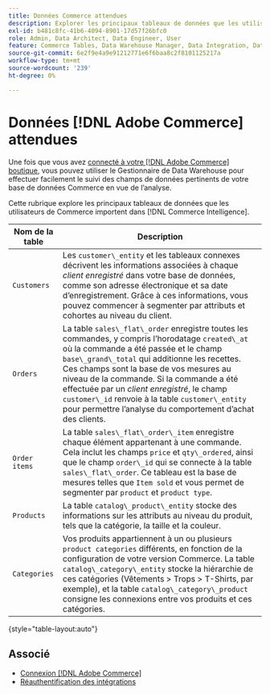 ```yaml
---
title: Données Commerce attendues
description: Explorer les principaux tableaux de données que les utilisateurs de Commerce importent dans Commerce Intelligence
exl-id: b481c8fc-41b6-4094-8901-17d57f26bfc0
role: Admin, Data Architect, Data Engineer, User
feature: Commerce Tables, Data Warehouse Manager, Data Integration, Data Import/Export
source-git-commit: 6e2f9e4a9e91212771e6f6baa8c2f8101125217a
workflow-type: tm+mt
source-wordcount: '239'
ht-degree: 0%

---
```


# Données [!DNL Adobe Commerce] attendues

Une fois que vous avez [connecté à votre  [!DNL Adobe Commerce] boutique](../../../data-analyst/importing-data/integrations/magento.md), vous pouvez utiliser le Gestionnaire de Data Warehouse pour effectuer facilement le suivi des champs de données pertinents de votre base de données Commerce en vue de l’analyse.

Cette rubrique explore les principaux tableaux de données que les utilisateurs de Commerce importent dans [!DNL Commerce Intelligence].

| **Nom de la table** | **Description** |
|-----|-----|
| `Customers` | Les `customer\_entity` et les tableaux connexes décrivent les informations associées à chaque *client enregistré* dans votre base de données, comme son adresse électronique et sa date d’enregistrement. Grâce à ces informations, vous pouvez commencer à segmenter par attributs et cohortes au niveau du client. |
| `Orders` | La table `sales\_flat\_order` enregistre toutes les commandes, y compris l’horodatage `created\_at` où la commande a été passée et le champ `base\_grand\_total` qui additionne les recettes. Ces champs sont la base de vos mesures au niveau de la commande. Si la commande a été effectuée par un *client enregistré*, le champ `customer\_id` renvoie à la table `customer\_entity` pour permettre l’analyse du comportement d’achat des clients. |
| `Order items` | La table `sales\_flat\_order\_item` enregistre chaque élément appartenant à une commande. Cela inclut les champs `price` et `qty\_ordered`, ainsi que le champ `order\_id` qui se connecte à la table `sales\_flat\_order`. Ce tableau est la base de mesures telles que `Item sold` et vous permet de segmenter par `product` et `product type`. |
| `Products` | La table `catalog\_product\_entity` stocke des informations sur les attributs au niveau du produit, tels que la catégorie, la taille et la couleur. |
| `Categories` | Vos produits appartiennent à un ou plusieurs `product categories` différents, en fonction de la configuration de votre version Commerce. La table `catalog\_category\_entity` stocke la hiérarchie de ces catégories (Vêtements > Trops > T-Shirts, par exemple), et la table `catalog\_category\_product` consigne les connexions entre vos produits et ces catégories. |

{style="table-layout:auto"}

## Associé

* [Connexion [!DNL Adobe Commerce]](../integrations/magento.md)
* [Réauthentification des intégrations](https://experienceleague.adobe.com/docs/commerce-knowledge-base/kb/how-to/mbi-reauthenticating-integrations.html?lang=fr)
